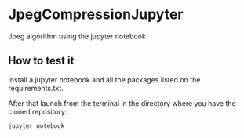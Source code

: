 # JpegCompressionJupyter
Jpeg algorithm using the jupyter notebook

## How to test it
Install a jupyter notebook and all the packages listed on the requirements.txt.

After that launch from the terminal in the directory where you have the cloned repository:
```
jupyter notebook
```

